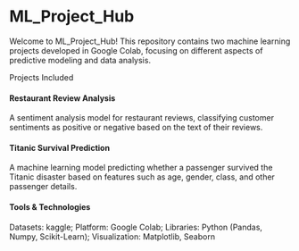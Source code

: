 # ML_Project_Hub
Welcome to ML_Project_Hub! This repository contains two machine learning projects developed in Google Colab, focusing on different aspects of predictive modeling and data analysis.

Projects Included

#### Restaurant Review Analysis
A sentiment analysis model for restaurant reviews, classifying customer sentiments as positive or negative based on the text of their reviews.

#### Titanic Survival Prediction
A machine learning model predicting whether a passenger survived the Titanic disaster based on features such as age, gender, class, and other passenger details.

#### Tools & Technologies
Datasets: kaggle;
Platform: Google Colab;
Libraries: Python (Pandas, Numpy, Scikit-Learn);
Visualization: Matplotlib, Seaborn
